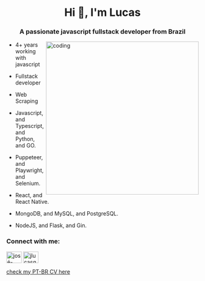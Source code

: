 <h1 align="center">Hi 👋, I'm Lucas</h1>
<h3 align="center">A passionate javascript fullstack developer from Brazil</h3>

<img align="right" alt="coding" width="400" src="https://raw.githubusercontent.com/gist/patevs/b007a0e98fb216438d4cbf559fac4166/raw/88f20c9d749d756be63f22b09f3c4ac570bc5101/programming.gif" />

- 4+ years working with javascript
- Fullstack developer
- Web Scraping

- Javascript, and Typescript, and Python, and GO.
- Puppeteer, and Playwright, and Selenium.
- React, and React Native.
- MongoDB, and MySQL, and PostgreSQL.
- NodeJS, and Flask, and Gin.

<h3 align="left">Connect with me:</h3>
<p align="left">
<a href="https://linkedin.com/in/josé-lucas-gonçalves-freitas-8ba524150" target="blank"><img align="center" src="https://raw.githubusercontent.com/rahuldkjain/github-profile-readme-generator/master/src/images/icons/Social/linked-in-alt.svg" alt="josé-lucas-gonçalves-freitas-8ba524150" height="30" width="40" /></a>
<a href="https://instagram.com/jlucasgf" target="blank"><img align="center" src="https://raw.githubusercontent.com/rahuldkjain/github-profile-readme-generator/master/src/images/icons/Social/instagram.svg" alt="jlucasgf" height="30" width="40" /></a>
</p>
<a href='https://drive.google.com/file/d/1gHCV-WWIdmDq7Er5OpLkk7DVpnZ8niIN/view?usp=sharing'>check my PT-BR CV here</a>

